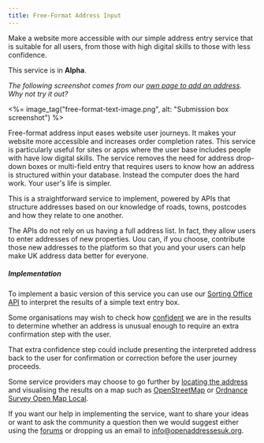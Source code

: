 ```yaml
---
title: Free-Format Address Input
---
```


Make a website more accessible with our simple address entry service that is suitable for all users, from those with high digital skills to those with less confidence.

This service is in **Alpha**.

*The following screenshot comes from our [own page to add an address](/get-involved/add-an-address). Why not try it out?*

<%= image_tag("free-format-text-image.png", alt: "Submission box screenshot") %>

Free-format address input eases website user journeys. It makes your website more accessible and increases order completion rates. This service is particularly useful for sites or apps where the user base includes people with have low digital skills. The service removes the need for address drop-down boxes or multi-field entry that requires users to know how an address is structured within your database. Instead the computer does the hard work. Your user's life is simpler.

This is a straightforward service to implement, powered by APIs that structure addresses based on our knowledge of roads, towns, postcodes and how they relate to one another.

The APIs do not rely on us having a full address list. In fact, they allow users to enter addresses of new properties. Uou can, if you choose, contribute those new addresses to the platform so that you and your users can help make UK address data better for everyone.

##### Implementation

To implement a basic version of this service you can use our [Sorting Office API](/developers/sortingoffice) to interpret the results of a simple text entry box.

Some organisations may wish to check how [confident](/developers/confidence) we are in the results to determine whether an address is unusual enough to require an extra confirmation step with the user.

That extra confidence step could include presenting the interpreted address back to the user for confirmation or correction before the user journey proceeds.

Some service providers may choose to go further by [locating the address](/services/locate-addresses) and visualising the results on a map such as [OpenStreetMap](http://www.openstreetmap.org/) or [Ordnance Survey Open Map Local](http://www.ordnancesurvey.co.uk/business-and-government/products/os-open-map-local.html).

If you want our help in implementing the service, want to share your ideas or want to ask the community a question then we would suggest either using the [forums](https://github.com/OpenAddressesUK/forum) or dropping us an email to [info@openaddressesuk.org](mailto:info@openaddressesuk.org).